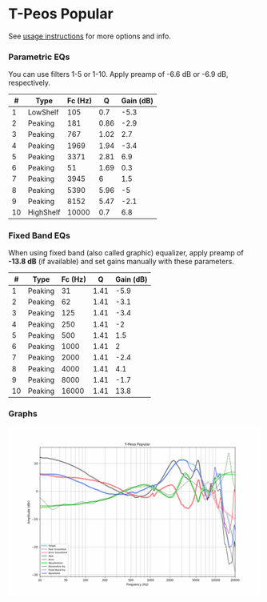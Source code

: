 # T-Peos Popular
See [usage instructions](https://github.com/jaakkopasanen/AutoEq#usage) for more options and info.

### Parametric EQs
You can use filters 1-5 or 1-10. Apply preamp of -6.6 dB or -6.9 dB, respectively.

|   # | Type      |   Fc (Hz) |    Q |   Gain (dB) |
|-----|-----------|-----------|------|-------------|
|   1 | LowShelf  |       105 | 0.7  |        -5.3 |
|   2 | Peaking   |       181 | 0.86 |        -2.9 |
|   3 | Peaking   |       767 | 1.02 |         2.7 |
|   4 | Peaking   |      1969 | 1.94 |        -3.4 |
|   5 | Peaking   |      3371 | 2.81 |         6.9 |
|   6 | Peaking   |        51 | 1.69 |         0.3 |
|   7 | Peaking   |      3945 | 6    |         1.5 |
|   8 | Peaking   |      5390 | 5.96 |        -5   |
|   9 | Peaking   |      8152 | 5.47 |        -2.1 |
|  10 | HighShelf |     10000 | 0.7  |         6.8 |

### Fixed Band EQs
When using fixed band (also called graphic) equalizer, apply preamp of **-13.8 dB** (if available) and set gains manually with these parameters.

|   # | Type    |   Fc (Hz) |    Q |   Gain (dB) |
|-----|---------|-----------|------|-------------|
|   1 | Peaking |        31 | 1.41 |        -5.9 |
|   2 | Peaking |        62 | 1.41 |        -3.1 |
|   3 | Peaking |       125 | 1.41 |        -3.4 |
|   4 | Peaking |       250 | 1.41 |        -2   |
|   5 | Peaking |       500 | 1.41 |         1.5 |
|   6 | Peaking |      1000 | 1.41 |         2   |
|   7 | Peaking |      2000 | 1.41 |        -2.4 |
|   8 | Peaking |      4000 | 1.41 |         4.1 |
|   9 | Peaking |      8000 | 1.41 |        -1.7 |
|  10 | Peaking |     16000 | 1.41 |        13.8 |

### Graphs
![](./T-Peos%20Popular.png)
